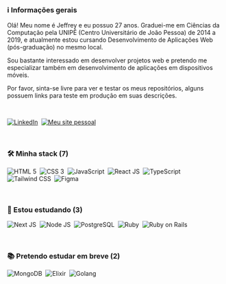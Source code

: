 ### ℹ️ Informações gerais

Olá! Meu nome é Jeffrey e eu possuo 27 anos. Graduei-me em Ciências da Computação pela UNIPÊ (Centro Universitário de João Pessoa) de 2014 a 2019, e atualmente estou cursando Desenvolvimento de Aplicações Web (pós-graduação) no mesmo local.

Sou bastante interessado em desenvolver projetos web e pretendo me especializar também em desenvolvimento de aplicações em dispositivos móveis.

Por favor, sinta-se livre para ver e testar os meus repositórios, alguns possuem links para teste em produção em suas descrições.

<br/>

[<img src="https://img.shields.io/badge/LinkedIn-0077B5?style=for-the-badge&logo=linkedin&logoColor=white" title="LinkedIn" alt="LinkedIn" />](https://www.linkedin.com/in/jeffreyalvr/)&nbsp;
[<img src="https://img.shields.io/badge/website-000000?style=for-the-badge&logo=About.me&logoColor=white" title="Meu site pessoal" alt="Meu site pessoal" />](https://www.jeffreyalvr.dev/)&nbsp;

<br/>

### 🛠 Minha stack (7)
<img src="https://img.shields.io/badge/HTML5-E34F26?style=for-the-badge&logo=html5&logoColor=white" title="HTML 5" alt="HTML 5" />&nbsp;
<img src="https://img.shields.io/badge/CSS3-1572B6?style=for-the-badge&logo=css3&logoColor=white" title="CSS 3" alt="CSS 3" />&nbsp;
<img src="https://img.shields.io/badge/JavaScript-F7DF1E?style=for-the-badge&logo=JavaScript&logoColor=white" title="JavaScript" alt="JavaScript" />&nbsp;
<img src="https://img.shields.io/badge/React-20232A?style=for-the-badge&logo=react&logoColor=61DAFB" title="React JS" alt="React JS" />&nbsp;
<img src="https://img.shields.io/badge/TypeScript-007ACC?style=for-the-badge&logo=typescript&logoColor=white" title="TypeScript" alt="TypeScript" />&nbsp;
<img src="https://img.shields.io/badge/Tailwind_CSS-38B2AC?style=for-the-badge&logo=tailwind-css&logoColor=white" title="Tailwind CSS" alt="Tailwind CSS" />&nbsp;
<img src="https://img.shields.io/badge/Figma-F24E1E?style=for-the-badge&logo=figma&logoColor=white" title="Figma" alt="Figma" />&nbsp;

<br/>

### 📖 Estou estudando (3)
<img src="https://img.shields.io/badge/Next.js-000?logo=nextdotjs&logoColor=fff&style=for-the-badge" title="Next JS" alt="Next JS" />&nbsp;
<img src="https://img.shields.io/badge/Node.js-43853D?style=for-the-badge&logo=node.js&logoColor=white" title="Node JS" alt="Node JS" />&nbsp;
<img src="https://img.shields.io/badge/PostgreSQL-316192?style=for-the-badge&logo=postgresql&logoColor=white" title="PostgreSQL" alt="PostgreSQL" />&nbsp;
<img src="https://img.shields.io/badge/Ruby-CC342D?style=for-the-badge&logo=ruby&logoColor=white" title="Ruby" alt="Ruby" />&nbsp;
<img src="https://img.shields.io/badge/Ruby_on_Rails-CC0000?style=for-the-badge&logo=ruby-on-rails&logoColor=white" title="Ruby on Rails" alt="Ruby on Rails" />&nbsp;

<br/>

### 📚 Pretendo estudar em breve (2)
<img src="https://img.shields.io/badge/MongoDB-4EA94B?style=for-the-badge&logo=mongodb&logoColor=white" title="MongoDB" alt="MongoDB" />&nbsp;
<img src="https://img.shields.io/badge/Elixir-4B275F?style=for-the-badge&logo=elixir&logoColor=white" title="Elixir" alt="Elixir" />&nbsp;
<img src="https://img.shields.io/badge/Go-00ADD8?style=for-the-badge&logo=go&logoColor=white" title="Golang" alt="Golang" />&nbsp;

